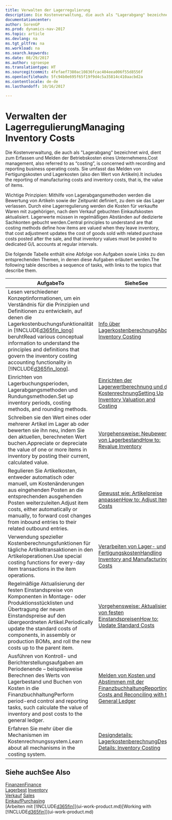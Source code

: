 ```yaml
---
title: Verwalten der Lagerregulierung
description: Die Kostenverwaltung, die auch als "Lagerabgang" bezeichnet wird, dient zum Erfassen und Melden der Betriebskosten eines Unternehmens. Sie umfasst das Melden von Fertigungskosten und Lagerkosten (also den Wert von Artikeln).
documentationcenter: 
author: SorenGP
ms.prod: dynamics-nav-2017
ms.topic: article
ms.devlang: na
ms.tgt_pltfrm: na
ms.workload: na
ms.search.keywords: 
ms.date: 08/29/2017
ms.author: sgroespe
ms.translationtype: HT
ms.sourcegitcommit: 4fefaef7380ac10836fcac404eea006f55d8556f
ms.openlocfilehash: 5fc94b0e695f65f19f9d4c5a35814c410aacbd2a
ms.contentlocale: de-de
ms.lasthandoff: 10/16/2017

---
```

# <a name="managing-inventory-costs"></a><span data-ttu-id="cf74a-104">Verwalten der Lagerregulierung</span><span class="sxs-lookup"><span data-stu-id="cf74a-104">Managing Inventory Costs</span></span>
<span data-ttu-id="cf74a-105">Die Kostenverwaltung, die auch als "Lagerabgang" bezeichnet wird, dient zum Erfassen und Melden der Betriebskosten eines Unternehmens.</span><span class="sxs-lookup"><span data-stu-id="cf74a-105">Cost management, also referred to as “costing”, is concerned with recording and reporting business operating costs.</span></span> <span data-ttu-id="cf74a-106">Sie umfasst das Melden von Fertigungskosten und Lagerkosten (also den Wert von Artikeln).</span><span class="sxs-lookup"><span data-stu-id="cf74a-106">It includes the reporting of manufacturing costs and inventory costs, that is, the value of items.</span></span>   

<span data-ttu-id="cf74a-107">Wichtige Prinzipien: Mithilfe von Lagerabgangsmethoden werden die Bewertung von Artikeln sowie der Zeitpunkt definiert, zu dem sie das Lager verlassen. Durch eine Lagerregulierung werden die Kosten für verkaufte Waren mit zugehörigen, nach dem Verkauf gebuchten Einkaufskosten aktualisiert. Lagerwerte müssen in regelmäßigen Abständen auf dedizierte Sachkonten gebucht werden.</span><span class="sxs-lookup"><span data-stu-id="cf74a-107">Central principles to understand are that costing methods define how items are valued when they leave inventory, that cost adjustment updates the cost of goods sold with related purchase costs posted after the sale, and that inventory values must be posted to dedicated G/L accounts at regular intervals.</span></span>

<span data-ttu-id="cf74a-108">Die folgende Tabelle enthält eine Abfolge von Aufgaben sowie Links zu den entsprechenden Themen, in denen diese Aufgaben erläutert werden.</span><span class="sxs-lookup"><span data-stu-id="cf74a-108">The following table describes a sequence of tasks, with links to the topics that describe them.</span></span>

|<span data-ttu-id="cf74a-109">**Aufgabe**</span><span class="sxs-lookup"><span data-stu-id="cf74a-109">**To**</span></span>|<span data-ttu-id="cf74a-110">**Siehe**</span><span class="sxs-lookup"><span data-stu-id="cf74a-110">**See**</span></span>|  
|------------|-------------|  
|<span data-ttu-id="cf74a-111">Lesen verschiedener Konzeptinformationen, um ein Verständnis für die Prinzipien und Definitionen zu entwickeln, auf denen die Lagerkostenbuchungsfunktionalität in [!INCLUDE[d365fin_long](includes/d365fin_long_md.md)] beruht</span><span class="sxs-lookup"><span data-stu-id="cf74a-111">Read various conceptual information to understand the principles and definitions that govern the inventory costing accounting functionality in [!INCLUDE[d365fin_long](includes/d365fin_long_md.md)].</span></span>|[<span data-ttu-id="cf74a-112">Info über Lagerkostenberechnung</span><span class="sxs-lookup"><span data-stu-id="cf74a-112">About Inventory Costing</span></span>](finance-learn-about-costing.md)|  
|<span data-ttu-id="cf74a-113">Einrichten von Lagerbuchungsperioden, Lagerabgangsmethoden und Rundungsmethoden.</span><span class="sxs-lookup"><span data-stu-id="cf74a-113">Set up inventory periods, costing methods, and rounding methods.</span></span>|[<span data-ttu-id="cf74a-114">Einrichten der Lagerwertberechnung und der Kostenrechnung</span><span class="sxs-lookup"><span data-stu-id="cf74a-114">Setting Up Inventory Valuation and Costing</span></span>](finance-set-up-inventory-valuation-and-costing.md)|
|<span data-ttu-id="cf74a-115">Schreiben sie den Wert eines oder mehrerer Artikel im Lager ab oder bewerten sie ihn neu, indem Sie den aktuellen, berechneten Wert buchen.</span><span class="sxs-lookup"><span data-stu-id="cf74a-115">Appreciate or depreciate the value of one or more items in inventory by posting their current, calculated value.</span></span>|[<span data-ttu-id="cf74a-116">Vorgehensweise: Neubewerten von Lagerbestand</span><span class="sxs-lookup"><span data-stu-id="cf74a-116">How to: Revalue Inventory</span></span>](inventory-how-revalue-inventory.md)|
|<span data-ttu-id="cf74a-117">Regulieren Sie Artikelkosten, entweder automatisch oder manuell, um Kostenänderungen aus eingehenden Posten an die entsprechenden ausgehenden Posten weiterzuleiten.</span><span class="sxs-lookup"><span data-stu-id="cf74a-117">Adjust item costs, either automatically or manually, to forward cost changes from inbound entries to their related outbound entries.</span></span>|[<span data-ttu-id="cf74a-118">Gewusst wie: Artikelpreise anpassen</span><span class="sxs-lookup"><span data-stu-id="cf74a-118">How to: Adjust Item Costs</span></span>](inventory-how-adjust-item-costs.md)|
|<span data-ttu-id="cf74a-119">Verwendung spezieller Kostenberechnungsfunktionen für tägliche Artikeltransaktionen in den Artikeloperationen.</span><span class="sxs-lookup"><span data-stu-id="cf74a-119">Use special costing functions for every-day item transactions in the item operations.</span></span>|[<span data-ttu-id="cf74a-120">Verarbeiten von Lager- und Fertigungskosten</span><span class="sxs-lookup"><span data-stu-id="cf74a-120">Handling Inventory and Manufacturing Costs</span></span>](finance-handle-inventory-and-manufacturing-costs.md)|  
|<span data-ttu-id="cf74a-121">Regelmäßige Aktualisierung der festen Einstandspreise von Komponenten in Montage- oder Produktionsstücklisten und Übertragung der neuen Einstandspreise auf den übergeordneten Artikel.</span><span class="sxs-lookup"><span data-stu-id="cf74a-121">Periodically update the standard costs of components, in assembly or production BOMs, and roll the new costs up to the parent item.</span></span>|[<span data-ttu-id="cf74a-122">Vorgehensweise: Aktualisieren von festen Einstandspreisen</span><span class="sxs-lookup"><span data-stu-id="cf74a-122">How to: Update Standard Costs</span></span>](finance-how-to-update-standard-costs.md)|
|<span data-ttu-id="cf74a-123">Ausführen von Kontroll- und Berichterstellungsaufgaben am Periodenende – beispielsweise Berechnen des Werts von Lagerbestand und Buchen von Kosten in die Finanzbuchhaltung</span><span class="sxs-lookup"><span data-stu-id="cf74a-123">Perform period-end control and reporting tasks, such calculate the value of inventory and post costs to the general ledger.</span></span>|[<span data-ttu-id="cf74a-124">Melden von Kosten und Abstimmen mit der Finanzbuchhaltung</span><span class="sxs-lookup"><span data-stu-id="cf74a-124">Reporting Costs and Reconciling with the General Ledger</span></span>](finance-report-costs-and-reconcile-with-the-general-ledger.md)|  
|<span data-ttu-id="cf74a-125">Erfahren Sie mehr über die Mechanismen im Kostenrechnungssystem.</span><span class="sxs-lookup"><span data-stu-id="cf74a-125">Learn about all mechanisms in the costing system.</span></span>|[<span data-ttu-id="cf74a-126">Designdetails: Lagerkostenberechnung</span><span class="sxs-lookup"><span data-stu-id="cf74a-126">Design Details: Inventory Costing</span></span>](design-details-inventory-costing.md)|  

## <a name="see-also"></a><span data-ttu-id="cf74a-127">Siehe auch</span><span class="sxs-lookup"><span data-stu-id="cf74a-127">See Also</span></span>  
 [<span data-ttu-id="cf74a-128">Finanzen</span><span class="sxs-lookup"><span data-stu-id="cf74a-128">Finance</span></span>](finance.md)  
 <span data-ttu-id="cf74a-129">[Lagerbest](inventory-manage-inventory.md) </span><span class="sxs-lookup"><span data-stu-id="cf74a-129">[Inventory](inventory-manage-inventory.md) </span></span>  
 <span data-ttu-id="cf74a-130">[Verkauf](sales-manage-sales.md) </span><span class="sxs-lookup"><span data-stu-id="cf74a-130">[Sales](sales-manage-sales.md) </span></span>  
 [<span data-ttu-id="cf74a-131">Einkauf</span><span class="sxs-lookup"><span data-stu-id="cf74a-131">Purchasing</span></span>](purchasing-manage-purchasing.md)  
 <span data-ttu-id="cf74a-132">[Arbeiten mit [!INCLUDE[d365fin](includes/d365fin_md.md)]](ui-work-product.md)</span><span class="sxs-lookup"><span data-stu-id="cf74a-132">[Working with [!INCLUDE[d365fin](includes/d365fin_md.md)]](ui-work-product.md)</span></span>

